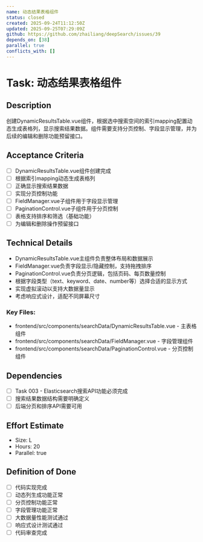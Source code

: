 ```yaml
---
name: 动态结果表格组件
status: closed
created: 2025-09-24T11:12:50Z
updated: 2025-09-25T07:29:09Z
github: https://github.com/zhailiang/deepSearch/issues/39
depends_on: [38]
parallel: true
conflicts_with: []
---
```


# Task: 动态结果表格组件

## Description
创建DynamicResultsTable.vue组件，根据选中搜索空间的索引mapping配置动态生成表格列，显示搜索结果数据。组件需要支持分页控制、字段显示管理，并为后续的编辑和删除功能预留接口。

## Acceptance Criteria
- [ ] DynamicResultsTable.vue组件创建完成
- [ ] 根据索引mapping动态生成表格列
- [ ] 正确显示搜索结果数据
- [ ] 实现分页控制功能
- [ ] FieldManager.vue子组件用于字段显示管理
- [ ] PaginationControl.vue子组件用于分页控制
- [ ] 表格支持排序和筛选（基础功能）
- [ ] 为编辑和删除操作预留接口

## Technical Details
- DynamicResultsTable.vue主组件负责整体布局和数据展示
- FieldManager.vue负责字段显示/隐藏控制，支持拖拽排序
- PaginationControl.vue负责分页逻辑，包括页码、每页数量控制
- 根据字段类型（text、keyword、date、number等）选择合适的显示方式
- 实现虚拟滚动以支持大数据量显示
- 考虑响应式设计，适配不同屏幕尺寸

### Key Files:
- frontend/src/components/searchData/DynamicResultsTable.vue - 主表格组件
- frontend/src/components/searchData/FieldManager.vue - 字段管理组件
- frontend/src/components/searchData/PaginationControl.vue - 分页控制组件

## Dependencies
- [ ] Task 003 - Elasticsearch搜索API功能必须完成
- [ ] 搜索结果数据结构需要明确定义
- [ ] 后端分页和排序API需要可用

## Effort Estimate
- Size: L
- Hours: 20
- Parallel: true

## Definition of Done
- [ ] 代码实现完成
- [ ] 动态列生成功能正常
- [ ] 分页控制功能正常
- [ ] 字段管理功能正常
- [ ] 大数据量性能测试通过
- [ ] 响应式设计测试通过
- [ ] 代码审查完成